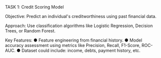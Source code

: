 TASK 1: Credit Scoring Model

Objective: Predict an individual's creditworthiness using past financial data.

Approach: Use classification algorithms like Logistic Regression, Decision Trees, or Random Forest.

Key Features:
● Feature engineering from financial history.
● Model accuracy assessment using metrics like Precision, Recall, F1-Score, ROC-AUC.
● Dataset could include: income, debts, payment history, etc.
